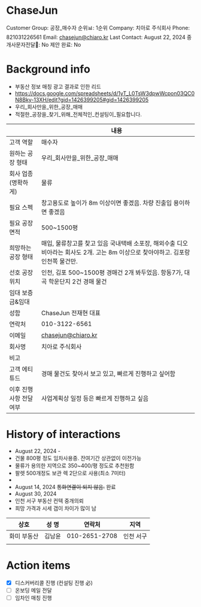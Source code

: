# ChaseJun

Customer Group: 공장_매수자
순위📊: 1순위
Company: 치아로 주식회사
Phone: 821031226561
Email: chasejun@chiaro.kr
Last Contact: August 22, 2024
중개사문자전달📩: No
제안 완료: No

# Background info

- 부동산 정보 매칭 광고 결과로 인한 리드
- https://docs.google.com/spreadsheets/d/1yT_L0TsW3dpwWcpon03QC0N8Bky-13XH/edit?gid=1426399205#gid=1426399205
- 우리_회사만을_위한_공장_매매
- 적절한_공장을_찾기_위해_전체적인_컨설팅이_필요합니다.

|  | 내용 |
| --- | --- |
| 고객 역할 | 매수자 |
| 원하는 공장 형태 | 우리_회사만을_위한_공장_매매 |
| 회사 업종(명확하게) | 물류 |
| 필요 스펙 | 창고용도로 높이가 8m 이상이면 좋겠음. 차량 진출입 용이하면 좋겠음 |
| 필요 공장 면적 |  500~1500평  |
| 희망하는 공장 형태 | 매입, 물류창고를 찾고 있음 국내택배 소포장, 해외수출 디오비아라는 회사도 2개. 고는 8m 이상으로 찾아야하고. 김포랑 인천쪽 물건만. |
| 선호 공장 위치 | 인천, 김포 500~1500평 경매건 2개 봐두었음. 항동7가, 대곡 학운단지 2건 경매 물건 |
| 임대 보증금&임대 |  |
| 성함 | ChaseJun 전재현 대표 |
| 연락처 | 010-3122-6561 |
| 이메일 | [chasejun@chiaro.kr](mailto:chasejun@chiaro.kr) |
| 회사명 | 치아로 주식회사 |
| 비고 |  |
| 고객 에티튜드 | 경매 물건도 찾아서 보고 있고, 빠르게 진행하고 싶어함 |
| 이후 진행 사항 전달 여부 | 사업계획상 일정 등은 빠르게 진행하고 싶음 |

# History of interactions

- August 22, 2024 -
- 건물 800평 정도 임차사용중. 잔여기간 상관없이 이전가능
- 물류가 용의한 지역으로 350~400/평 정도로 추천원함
- 팔렛 500개정도 보관 렉 2단으로 사용(최소 7미터)
- 
- August 14, 2024 ~~통화연결이 되지 않음.~~ 완료
- August 30, 2024
- 인천 서구 부동산 컨텍 중개의뢰
- 희망 가격과 시세 갭이 차이가  많이 남

| 상호 | 성 명 | 연락처 | 지역 |
| --- | --- | --- | --- |
| 화미 부동산 | 김남윤 | 010-2651-2708 | 인천 서구 |
|  |  |  |  |

# Action items

- [x]  디스커버리콜 진행 (컨설팅 진행 必)
- [ ]  온보딩 메일 전달
- [ ]  임차인 매칭 진행